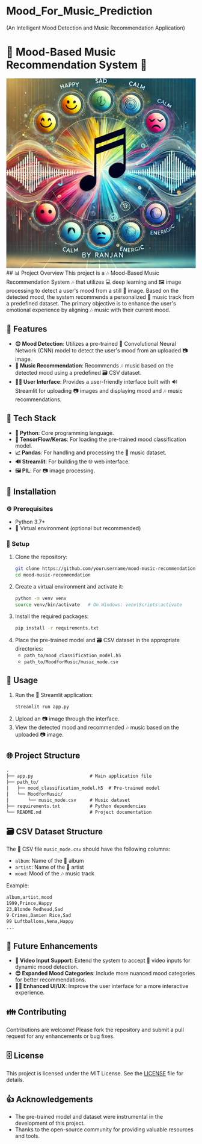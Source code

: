 # Mood_For_Music_Prediction
(An Intelligent Mood Detection and Music Recommendation Application)
# 🌟 Mood-Based Music Recommendation System 🌟

<img src="https://github.com/rpjinu/Mood_For_Music_Prediction/blob/main/project_image.png" width="600">
## 📊 Project Overview
This project is a 🎶 Mood-Based Music Recommendation System 🎶 that utilizes 💻 deep learning and 🖼️ image processing to detect a user's mood from a still 📸 image. Based on the detected mood, the system recommends a personalized 🎵 music track from a predefined dataset. The primary objective is to enhance the user's emotional experience by aligning 🎶 music with their current mood.

## 🔗 Features
- **😊 Mood Detection**: Utilizes a pre-trained 🤖 Convolutional Neural Network (CNN) model to detect the user's mood from an uploaded 📷 image.
- **🎵 Music Recommendation**: Recommends 🎶 music based on the detected mood using a predefined 🗃️ CSV dataset.
- **👨‍💻 User Interface**: Provides a user-friendly interface built with 🔊 Streamlit for uploading 📷 images and displaying mood and 🎶 music recommendations.

## 🔧 Tech Stack
- **💎 Python**: Core programming language.
- **💪 TensorFlow/Keras**: For loading the pre-trained mood classification model.
- **📈 Pandas**: For handling and processing the 🎵 music dataset.
- **🔊 Streamlit**: For building the 🌐 web interface.
- **🖼️ PIL**: For 📷 image processing.

## 🔧 Installation
### ⚙️ Prerequisites
- Python 3.7+
- 🔐 Virtual environment (optional but recommended)

### 🔄 Setup
1. Clone the repository:
   ```bash
   git clone https://github.com/yourusername/mood-music-recommendation.git
   cd mood-music-recommendation
   ```
2. Create a virtual environment and activate it:
   ```bash
   python -m venv venv
   source venv/bin/activate   # On Windows: venv\Scripts\activate
   ```
3. Install the required packages:
   ```bash
   pip install -r requirements.txt
   ```
4. Place the pre-trained model and 🗃️ CSV dataset in the appropriate directories:
   - `path_to/mood_classification_model.h5`
   - `path_to/MoodforMusic/music_mode.csv`

## 🔌 Usage
1. Run the 🔐 Streamlit application:
   ```bash
   streamlit run app.py
   ```
2. Upload an 📷 image through the interface.
3. View the detected mood and recommended 🎶 music based on the uploaded 📷 image.

## 🌐 Project Structure
```
.
├── app.py                     # Main application file
├── path_to/
│   ├── mood_classification_model.h5  # Pre-trained model
│   └── MoodforMusic/
│       └── music_mode.csv     # Music dataset
├── requirements.txt           # Python dependencies
└── README.md                  # Project documentation
```

## 🗃️ CSV Dataset Structure
The 📃️ CSV file `music_mode.csv` should have the following columns:
- `album`: Name of the 🎵 album
- `artist`: Name of the 🎤 artist
- `mood`: Mood of the 🎶 music track

Example:
```
album,artist,mood
1999,Prince,Happy
23,Blonde Redhead,Sad
9 Crimes,Damien Rice,Sad
99 Luftballons,Nena,Happy
...
```

## 🚀 Future Enhancements
- **🎥 Video Input Support**: Extend the system to accept 🎥 video inputs for dynamic mood detection.
- **😊 Expanded Mood Categories**: Include more nuanced mood categories for better recommendations.
- **👨‍💻 Enhanced UI/UX**: Improve the user interface for a more interactive experience.

## 👪 Contributing
Contributions are welcome! Please fork the repository and submit a pull request for any enhancements or bug fixes.

## 🗄️ License
This project is licensed under the MIT License. See the [LICENSE](LICENSE) file for details.

## 👍 Acknowledgements
- The pre-trained model and dataset were instrumental in the development of this project.
- Thanks to the open-source community for providing valuable resources and tools.

